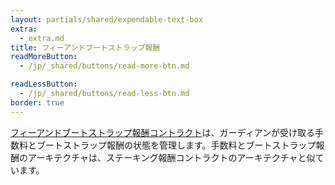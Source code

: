 ```yaml
---
layout: partials/shared/expendable-text-box
extra:
  - extra.md
title: フィーアンドブートストラップ報酬
readMoreButton:
  - /jp/_shared/buttons/read-more-btn.md

readLessButton:
  - /jp/_shared/buttons/read-less-btn.md
border: true
---
```


[フィーアンドブートストラップ報酬コントラクト](https://etherscan.io/0xda7e381544Fc73cad7D9E63C86e561452b9B9E9C)は、ガーディアンが受け取る手数料とブートストラップ報酬の状態を管理します。手数料とブートストラップ報酬のアーキテクチャは、ステーキング報酬コントラクトのアーキテクチャと似ています。
